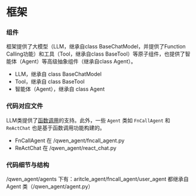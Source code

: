# 框架

### 组件
框架提供了大模型（LLM，继承自class BaseChatModel，并提供了Function Calling功能）和工具（Tool，继承自class BaseTool）等原子组件，也提供了智能体（Agent）等高级抽象组件（继承自class Agent）。

* LLM，继承自 class BaseChatModel
* Tool，继承自 class BaseTool
* 智能体（Agent），继承自 class Agent

### 代码对应文件
LLM类提供了[函数调用](https://github.com/QwenLM/Qwen-Agent/blob/main/examples/function_calling.py)的支持。此外，一些 `Agent` 类如 `FnCallAgent` 和 `ReActChat` 也是基于函数调用功能构建的。

*  FnCallAgent 在 /qwen_agent/fncall_agent.py
*  ReActChat 在 /qwen_agent/react_chat.py


### 代码细节与结构

/qwen_agent/agents 下有：aritcle_agent/fncall_agent/user_agent 都继承自 Agent 类（/qwen_agent/agent.py）